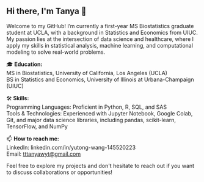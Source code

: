 ## Hi there, I'm Tanya 👋

Welcome to my GitHub! I’m currently a first-year MS Biostatistics graduate student at UCLA, with a background in Statistics and Economics from UIUC. My passion lies at the intersection of data science and healthcare, where I apply my skills in statistical analysis, machine learning, and computational modeling to solve real-world problems.

🎓 **Education:**  
MS in Biostatistics, University of California, Los Angeles (UCLA)  
BS in Statistics and Economics, University of Illinois at Urbana-Champaign (UIUC)

🛠 **Skills:**  
Programming Languages: Proficient in Python, R, SQL, and SAS   
Tools & Technologies: Experienced with Jupyter Notebook, Google Colab, Git, and major data science libraries, including pandas, scikit-learn, TensorFlow, and NumPy  

📫 **How to reach me:**  
LinkedIn: linkedin.com/in/yutong-wang-145520223  
Email: tttanyawyt@gmail.com

Feel free to explore my projects and don't hesitate to reach out if you want to discuss collaborations or opportunities!

